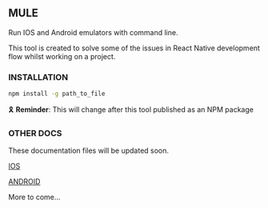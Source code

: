 ## MULE

Run IOS and Android emulators with command line.

This tool is created to solve some of the issues in React Native development flow whilst working on a project.

### INSTALLATION

```bash 
npm install -g path_to_file
```

🎗 **Reminder**: This will change after this tool published as an NPM package



### OTHER DOCS

These documentation files will be updated soon.

[IOS](./docs/IOS.md#IOS)   

[ANDROID](./docs/ANDROID.md#ANDROID)   




More to come...